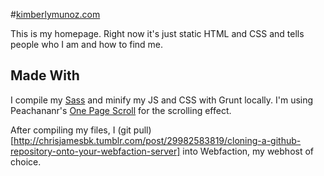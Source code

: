 #[kimberlymunoz.com](http://www.kimberlymunoz.com)

This is my homepage. Right now it's just static HTML and CSS and tells people who I am and how to find me.

## Made With

I compile my [Sass](http://sass-lang.com/) and minify my JS and CSS with Grunt locally. I'm using Peachananr's [One Page Scroll](https://github.com/peachananr/onepage-scroll) for the scrolling effect. 

After compiling my files, I (git pull)[http://chrisjamesbk.tumblr.com/post/29982583819/cloning-a-github-repository-onto-your-webfaction-server] into Webfaction, my webhost of choice.
